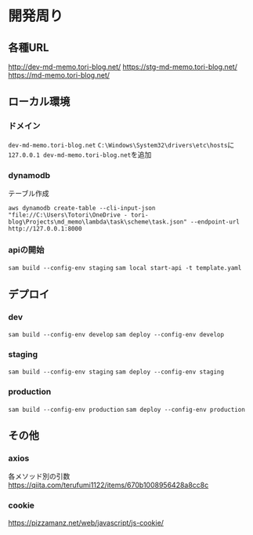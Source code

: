 # 開発周り

## 各種URL

<http://dev-md-memo.tori-blog.net/>
<https://stg-md-memo.tori-blog.net/>
<https://md-memo.tori-blog.net/>

## ローカル環境

### ドメイン

`dev-md-memo.tori-blog.net`
`C:\Windows\System32\drivers\etc\hosts`に `127.0.0.1 dev-md-memo.tori-blog.net`を追加

### dynamodb

テーブル作成

`aws dynamodb create-table --cli-input-json "file://C:\Users\Totori\OneDrive - tori-blog\Projects\md_memo\lambda\task\scheme\task.json" --endpoint-url http://127.0.0.1:8000`

### apiの開始

`sam build --config-env staging`
`sam local start-api -t template.yaml`

## デプロイ

### dev

`sam build --config-env develop`
`sam deploy --config-env develop`

### staging

`sam build --config-env staging`
`sam deploy --config-env staging`

### production

`sam build --config-env production`
`sam deploy --config-env production`

## その他

### axios

各メソッド別の引数
<https://qiita.com/terufumi1122/items/670b1008956428a8cc8c>

### cookie

<https://pizzamanz.net/web/javascript/js-cookie/>
